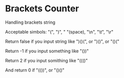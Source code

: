 <h1>Brackets Counter</h1>
<p>Handling brackets string</p>
<p>Acceptable simbols: "(", ")", " "(space), "\n", "\t", "\r"</p>
<p>Return false if you input string like ")()(", or ")()", or "()("</p>
<p>Return -1 if you input something like "())"</p>
<p>Return 2 if you input somithing like "((()"</p>
<p>And return 0 if "(())", or "()()"</p>